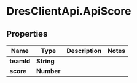 # DresClientApi.ApiScore

## Properties

Name | Type | Description | Notes
------------ | ------------- | ------------- | -------------
**teamId** | **String** |  | 
**score** | **Number** |  | 


